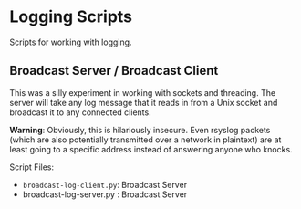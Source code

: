 
# Logging Scripts

Scripts for working with logging.

## Broadcast Server / Broadcast Client

This was a silly experiment in working with sockets and threading. The server will take any log message that it reads in from a Unix socket and broadcast it to any connected clients.

**Warning**: Obviously, this is hilariously insecure. Even rsyslog packets (which are also potentially transmitted over a network in plaintext) are at least going to a specific address instead of answering anyone who knocks.

Script Files:

* `broadcast-log-client.py`: Broadcast Server
*  broadcast-log-server.py : Broadcast Server
